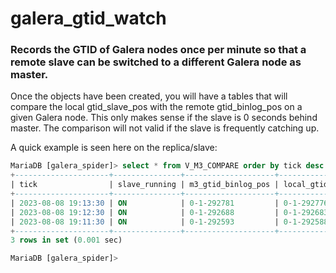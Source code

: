 # galera_gtid_watch
### Records the GTID of Galera nodes once per minute so that a remote slave can be switched to a different Galera node as master.

Once the objects have been created, you will have a tables that will compare the local gtid_slave_pos with the remote gtid_binlog_pos on a given Galera node. This only makes sense if the slave is 0 seconds behind master. The comparison will not valid if the slave is frequently catching up.

A quick example is seen here on the replica/slave:
```sql
MariaDB [galera_spider]> select * from V_M3_COMPARE order by tick desc limit 3;
+---------------------+---------------+--------------------+--------------------------+----------------------+
| tick                | slave_running | m3_gtid_binlog_pos | local_gtid_slave_pos     | seqno_offset         |
+---------------------+---------------+--------------------+--------------------------+----------------------+
| 2023-08-08 19:13:30 | ON            | 0-1-292781         | 0-1-292776,77-1-2,88-1-2 | DOMAIN: 0 OFFSET: +5 |
| 2023-08-08 19:12:30 | ON            | 0-1-292688         | 0-1-292683,77-1-2,88-1-2 | DOMAIN: 0 OFFSET: +5 |
| 2023-08-08 19:11:30 | ON            | 0-1-292593         | 0-1-292588,77-1-2,88-1-2 | DOMAIN: 0 OFFSET: +5 |
+---------------------+---------------+--------------------+--------------------------+----------------------+
3 rows in set (0.001 sec)

MariaDB [galera_spider]>
```

